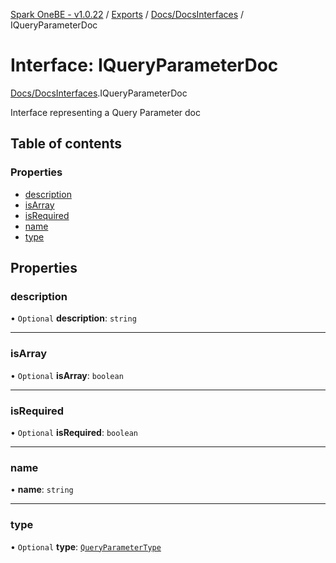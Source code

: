 [Spark OneBE - v1.0.22](../README.md) / [Exports](../modules.md) / [Docs/DocsInterfaces](../modules/Docs_DocsInterfaces.md) / IQueryParameterDoc

# Interface: IQueryParameterDoc

[Docs/DocsInterfaces](../modules/Docs_DocsInterfaces.md).IQueryParameterDoc

Interface representing a Query Parameter doc

## Table of contents

### Properties

- [description](Docs_DocsInterfaces.IQueryParameterDoc.md#description)
- [isArray](Docs_DocsInterfaces.IQueryParameterDoc.md#isarray)
- [isRequired](Docs_DocsInterfaces.IQueryParameterDoc.md#isrequired)
- [name](Docs_DocsInterfaces.IQueryParameterDoc.md#name)
- [type](Docs_DocsInterfaces.IQueryParameterDoc.md#type)

## Properties

### description

• `Optional` **description**: `string`

___

### isArray

• `Optional` **isArray**: `boolean`

___

### isRequired

• `Optional` **isRequired**: `boolean`

___

### name

• **name**: `string`

___

### type

• `Optional` **type**: [`QueryParameterType`](../enums/Docs_DocsInterfaces.QueryParameterType.md)
